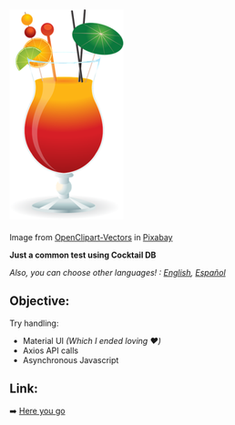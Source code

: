 ## ![Cocktail](misc/cocktail.png)

Image from [OpenClipart-Vectors](https://pixabay.com/es/users/openclipart-vectors-30363/?utm_source=link-attribution&utm_medium=referral&utm_campaign=image&utm_content=1297486) in [Pixabay](https://pixabay.com/es/?utm_source=link-attribution&utm_medium=referral&utm_campaign=image&utm_content=1297486)

**Just a common test using Cocktail DB**

*Also, you can choose other languages! : [English](README.md), [Español](README.es.md)*

## Objective:

Try handling:

- Material UI _(Which I ended loving :heart:)_
- Axios API calls
- Asynchronous Javascript

## Link:

:arrow_right: [Here you go](https://cocktail-db-test.vercel.app/)
